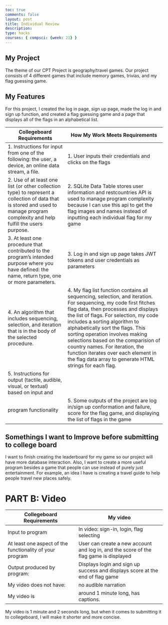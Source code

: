 ```yaml
---
toc: true
comments: false
layout: post
title: Individual Review 
description: 
type: hacks
courses: { compsci: {week: 21} }
---
```

## My Project
The theme of our CPT Project is geography/travel games. Our project consists of 4 different games that include memory games, trivias, and my flag guessing game. 
## My Features
For this project, I created the log in page, sign up page, made the log in and sign up function, and created a flag guessing game and a page that displays all of the flags in an alphabetical list.

| Collegeboard Requirements   | How My Work Meets Requirements |
| -------- | ------- |
| 1. Instructions for input from one of the following: the user, a device, an online data stream, a file.  | 1. User inputs their credentials and clicks on the flags |
| 2. Use of at least one list (or other collection type) to represent a collection of data that is stored and used to manage program complexity and help fulfill the users purpose. | 2. SQLite Data Table stores user information and restcountries API is used to manage program complexity because I can use this api to get the flag images and names instead of inputting each individual flag for my game |
| 3. At least one procedure that contributed to the program’s intended purpose where you have defined: the name, return type, one or more parameters. | 3. Log in and sign up page takes JWT tokens and user credentials as parameters |
| 4. An algorithm that includes sequencing, selection, and iteration that is in the body of the selected procedure.| 4. My flag list function contains all sequencing, selection, and iteration. For sequencing, my code first fitches flag data, then processes and displays the list of flags. For selection, my code includes a sorting algorithm to alphabetically sort the flags. This sorting operation involves making selections based on the comparision of country names. For iteration, the function iterates over each element in the flag data array to generate HTML strings for each flag. |
| 5. Instructions for output (tactile, audible, visual, or textual) based on input and
program functionality | 5. Some outputs of the project are log in/sign up conformation and failure, score for the flag game, and displaying the list of flags in the game  |

## Somethings I want to Improve before submitting to college board
I want to finish creating the leaderboard for my game so our project will have more database interaction. Also, I want to create a more useful program besides a game that people can use instead of purely just entertainment. For example, an idea I have is creating a travel guide to help people travel new places safely.

# PART B: Video

| Collegeboard Requirements | My video |
| ------------------------- | -------- |
| Input to program | In video: sign-in, login, flag selecting |
| At least one aspect of the functionality of your program | User can create a new account and log in, and the score of the flag game is displayed |
| Output produced by program: | Displays login and sign up success and displays score at the end of flag game |
| My video does not have: | no audible narration |
| My video is | around 1 minute long, has captions. |
My video is 1 minute and 2 seconds long, but when it comes to submitting it to collegeboard, I will make it shorter and more concise.